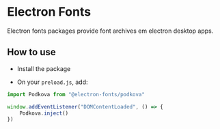 # Electron Fonts

Electron fonts packages provide font archives em electron desktop apps.

## How to use

* Install the package

* On your `preload.js`, add:

```ts
import Podkova from "@electron-fonts/podkova"

window.addEventListener("DOMContentLoaded", () => {
    Podkova.inject()
})
```